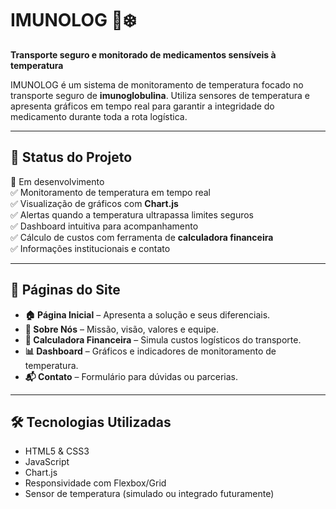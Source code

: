 # IMUNOLOG 🚚❄️  
**Transporte seguro e monitorado de medicamentos sensíveis à temperatura**

IMUNOLOG é um sistema de monitoramento de temperatura focado no transporte seguro de **imunoglobulina**. Utiliza sensores de temperatura e apresenta gráficos em tempo real para garantir a integridade do medicamento durante toda a rota logística.

---

## 📌 Status do Projeto

🚧 Em desenvolvimento  
✅ Monitoramento de temperatura em tempo real  
✅ Visualização de gráficos com **Chart.js**  
✅ Alertas quando a temperatura ultrapassa limites seguros  
✅ Dashboard intuitiva para acompanhamento  
✅ Cálculo de custos com ferramenta de **calculadora financeira**  
✅ Informações institucionais e contato  

---

## 🧭 Páginas do Site

- **🏠 Página Inicial** – Apresenta a solução e seus diferenciais.
- **📖 Sobre Nós** – Missão, visão, valores e equipe.
- **🧮 Calculadora Financeira** – Simula custos logísticos do transporte.
- **📊 Dashboard** – Gráficos e indicadores de monitoramento de temperatura.
- **📬 Contato** – Formulário para dúvidas ou parcerias.
---

## 🛠️ Tecnologias Utilizadas

- HTML5 & CSS3  
- JavaScript  
- Chart.js  
- Responsividade com Flexbox/Grid  
- Sensor de temperatura (simulado ou integrado futuramente)



